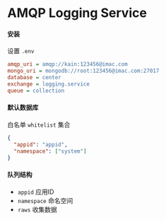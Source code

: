 # AMQP Logging Service

#### 安装

设置 `.env`

```ini
amqp_uri = amqp://kain:123456@imac.com
mongo_uri = mongodb://root:123456@imac.com:27017
database = center
exchange = logging.service
queue = collection
```

#### 默认数据库

白名单 `whitelist` 集合

```json
{
  "appid": "appid",
  "namespace": ["system"]
}
```

#### 队列结构

- `appid` 应用ID
- `namespace` 命名空间
- `raws` 收集数据

